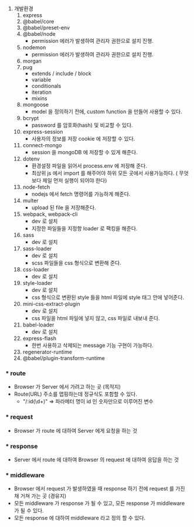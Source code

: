 1. 개발환경
   1. express
   1. @babel/core
   1. @babel/preset-env
   1. @babel/node
      - permission 에러가 발생하여 관리자 권한으로 설치 진행.
   1. nodemon
      - permission 에러가 발생하여 관리자 권한으로 설치 진행.
   1. morgan
   1. pug
      - extends / include / block
      - variable
      - conditionals
      - iteration
      - mixins
   1. mongoose
      - model 을 정의하기 전에, custom function 을 만들어 사용할 수 있다.
   1. bcrypt
      - password 를 암호화(hash) 및 비교할 수 있다.
   1. express-session
      - 사용자의 정보를 저장 cookie 에 저장할 수 있다.
   1. connect-mongo
      - session 을 mongoDB 에 저장할 수 있게 해준다.
   1. dotenv
      - 환경설정 파일을 읽어서 process.env 에 저장해 준다.
      - 최상위 js 에서 import 를 해주어야 하위 모든 곳에서 사용가능하다. ( 무엇보다 제일 먼저 실행이 되어야 한다)
   1. node-fetch
      - nodejs 에서 fetch 명령어를 가능하게 해준다.
   1. multer
      - upload 된 file 을 저장해준다.
   1. webpack, webpack-cli
      - dev 로 설치
      - 지정한 파일들을 지정항 loader 로 팩킹을 해준다.
   1. sass
      - dev 로 설치
   1. sass-loader
      - dev 로 설치
      - scss 파일들을 css 형식으로 변환해 준다.
   1. css-loader
      - dev 로 설치
   1. style-loader
      - dev 로 설치
      - css 형식으로 변환된 style 들을 html 파일에 style 태그 안에 넣어준다.
   1. mini-css-extract-plugin
      - dev 로 설치
      - css 파일을 html 파일에 넣지 않고, css 파일로 내보내 준다.
   1. babel-loader
      - dev 로 설치
   1. express-flash
      - 한번 사용하고 삭제되는 message 기능 구현이 가능하다.
   1. regenerator-runtime
   1. @babel/plugin-transform-runtime

### \* route

- Browser 가 Server 에서 가려고 하는 곳 (목적지)
- Route(URL) 주소를 맵핑하는데 정규식도 포함할 수 있다.
  - "/:id(\\d+)" => 파라메터 명이 id 인 숫자만으로 이루어진 변수

### \* request

- Browser 가 route 에 대하여 Server 에게 요청을 하는 것

### \* response

- Server 에서 route 에 대하여 Browser 의 request 에 대하여 응답을 하는 것

### \* middleware

- Browser 에서 request 가 발생하였을 때 response 하기 전에 request 를 가진 채 거쳐 가는 곳 (경유지)
- 모든 middleware 가 response 가 될 수 있고, 모든 response 가 middleware 가 될 수 있다.
- 모든 response 에 대하여 middleware 라고 정의 할 수 있다.
